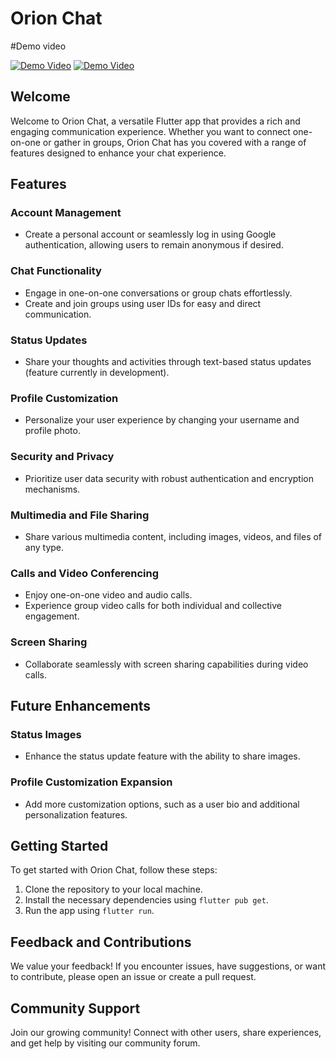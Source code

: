 # Orion Chat

#Demo video

[![Demo Video](https://www.elegantthemes.com/blog/wp-content/uploads/2019/04/change-wordpress-thumbnail-size-featured-image.jpg)](https://drive.google.com/file/d/1ODf7BgJOCUcm69sYNTM7SEPHEqf4JoAM/preview)
[![Demo Video](https://encrypted-tbn0.gstatic.com/images?q=tbn:ANd9GcS2s1OYI3cdTd0mYIXWFRkvqjjcVUC4rCVPBICyufvmkDt94nHxVvfmvVtxESWO_P7NK1A&usqp=CAU)](https://drive.google.com/file/d/1ODf7BgJOCUcm69sYNTM7SEPHEqf4JoAM/preview)


## Welcome
Welcome to Orion Chat, a versatile Flutter app that provides a rich and engaging communication experience. Whether you want to connect one-on-one or gather in groups, Orion Chat has you covered with a range of features designed to enhance your chat experience.

## Features

### Account Management
- Create a personal account or seamlessly log in using Google authentication, allowing users to remain anonymous if desired.

### Chat Functionality
- Engage in one-on-one conversations or group chats effortlessly.
- Create and join groups using user IDs for easy and direct communication.

### Status Updates
- Share your thoughts and activities through text-based status updates (feature currently in development).

### Profile Customization
- Personalize your user experience by changing your username and profile photo.

### Security and Privacy
- Prioritize user data security with robust authentication and encryption mechanisms.

### Multimedia and File Sharing
- Share various multimedia content, including images, videos, and files of any type.

### Calls and Video Conferencing
- Enjoy one-on-one video and audio calls.
- Experience group video calls for both individual and collective engagement.

### Screen Sharing
- Collaborate seamlessly with screen sharing capabilities during video calls.

## Future Enhancements

### Status Images
- Enhance the status update feature with the ability to share images.

### Profile Customization Expansion
- Add more customization options, such as a user bio and additional personalization features.

## Getting Started

To get started with Orion Chat, follow these steps:

1. Clone the repository to your local machine.
2. Install the necessary dependencies using `flutter pub get`.
3. Run the app using `flutter run`.

## Feedback and Contributions

We value your feedback! If you encounter issues, have suggestions, or want to contribute, please open an issue or create a pull request.

## Community Support

Join our growing community! Connect with other users, share experiences, and get help by visiting our community forum.


